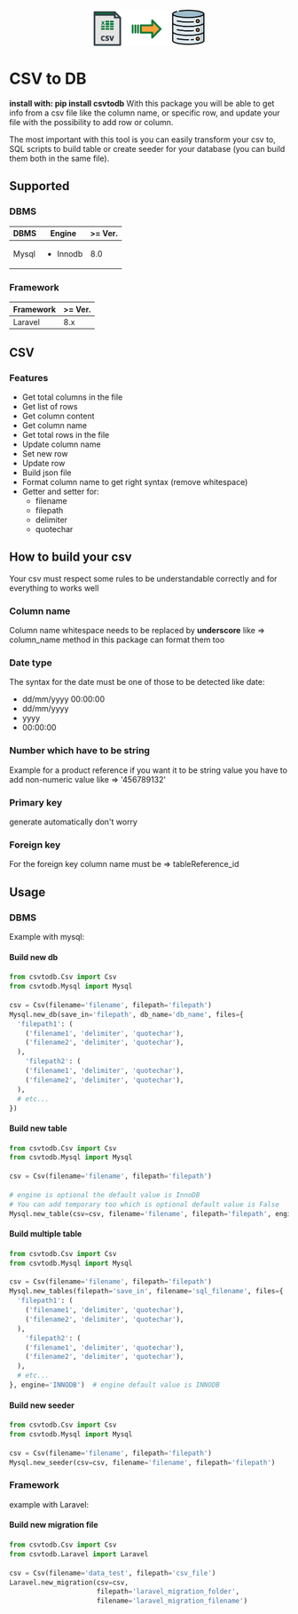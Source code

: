 <p align="center">
<img src="image.png" alt="drawing" width="200"/>
</p>

# CSV to DB
**install with: pip install csvtodb**
With this package you will be able to get info from a csv file like the column name, or specific row, and update 
your file with the possibility to add row or column.

The most important with this tool is you can easily transform your csv to, 
SQL scripts to build table or create seeder for your database (you can build them both in the same file).

## Supported
### DBMS
<table>
  <thead>
    <tr>
      <th>DBMS</th>
      <th>Engine</th>
      <th>>= Ver.</th>
    </tr>
  </thead>
  <tbody>
    <tr>
      <td>Mysql</td>
      <td><ul>
        <li>Innodb</li>
      </ul></td>
    <td>8.0</td>
    </tr>
  </tbody>
</table>

### Framework
<table>
  <thead>
    <tr>
      <th>Framework</th>
      <th>>= Ver.</th>
    </tr>
  </thead>
  <tbody>
    <tr>
      <td>Laravel</td>
      <td>8.x</td>
    </tr>
  </tbody>
</table>

## CSV
### Features
- Get total columns in the file
- Get list of rows
- Get column content
- Get column name
- Get total rows in the file
- Update column name
- Set new row
- Update row
- Build json file
- Format column name to get right syntax (remove whitespace)
- Getter and setter for:
  - filename 
  - filepath
  - delimiter
  - quotechar

## How to build your csv
Your csv must respect some rules to be understandable correctly and for everything to works well

### Column name
Column name whitespace needs to be replaced by **underscore** like => column_name
method in this package can format them too

### Date type 
The syntax for the date must be one of those to be detected like date:
- dd/mm/yyyy 00:00:00
- dd/mm/yyyy
- yyyy
- 00:00:00

### Number which have to be string
Example for a product reference if you want it to be string value you have to add
non-numeric value like => '456789132'

### Primary key
generate automatically don't worry

### Foreign key
For the foreign key column name must be => tableReference_id

## Usage
### DBMS
Example with mysql:
#### Build new db

````python
from csvtodb.Csv import Csv
from csvtodb.Mysql import Mysql

csv = Csv(filename='filename', filepath='filepath')
Mysql.new_db(save_in='filepath', db_name='db_name', files={
  'filepath1': (
    ('filename1', 'delimiter', 'quotechar'),
    ('filename2', 'delimiter', 'quotechar'),
  ),
    'filepath2': (
    ('filename1', 'delimiter', 'quotechar'),
    ('filename2', 'delimiter', 'quotechar'),
  ),
  # etc...
})
````

#### Build new table

````python
from csvtodb.Csv import Csv
from csvtodb.Mysql import Mysql

csv = Csv(filename='filename', filepath='filepath')

# engine is optional the default value is InnoDB
# You can add temporary too which is optional default value is False
Mysql.new_table(csv=csv, filename='filename', filepath='filepath', engine='InnoDB')
````

#### Build multiple table

````python
from csvtodb.Csv import Csv
from csvtodb.Mysql import Mysql

csv = Csv(filename='filename', filepath='filepath')
Mysql.new_tables(filepath='save_in', filename='sql_filename', files={
  'filepath1': (
    ('filename1', 'delimiter', 'quotechar'),
    ('filename2', 'delimiter', 'quotechar'),
  ),
    'filepath2': (
    ('filename1', 'delimiter', 'quotechar'),
    ('filename2', 'delimiter', 'quotechar'),
  ),
  # etc...
}, engine='INNODB')  # engine default value is INNODB
````

#### Build new seeder

````python
from csvtodb.Csv import Csv
from csvtodb.Mysql import Mysql

csv = Csv(filename='filename', filepath='filepath')
Mysql.new_seeder(csv=csv, filename='filename', filepath='filepath')
````

### Framework
example with Laravel:

#### Build new migration file

````python
from csvtodb.Csv import Csv
from csvtodb.Laravel import Laravel

csv = Csv(filename='data_test', filepath='csv_file')
Laravel.new_migration(csv=csv,
                      filepath='laravel_migration_folder',
                      filename='laravel_migration_filename')
````
